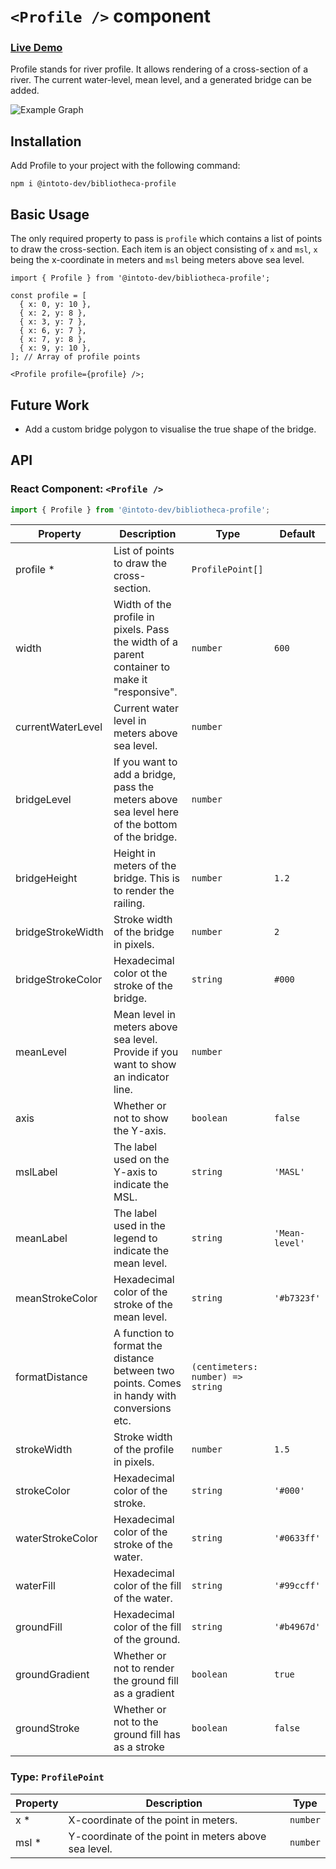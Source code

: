 # `<Profile />` component

### [Live Demo](https://intoto-bibliotheca.vercel.app/?path=/story/components-profile--default)

Profile stands for river profile. It allows rendering of a cross-section of a river. The current water-level, mean level, and a generated bridge can be added.

![Example Graph](./SCREENSHOT.png)

## Installation

Add Profile to your project with the following command:

```
npm i @intoto-dev/bibliotheca-profile
```

## Basic Usage

The only required property to pass is `profile` which contains a list of points to draw the cross-section. Each item is an object consisting of `x` and `msl`, `x` being the x-coordinate in meters and `msl` being meters above sea level.

```tsx
import { Profile } from '@intoto-dev/bibliotheca-profile';

const profile = [
  { x: 0, y: 10 },
  { x: 2, y: 8 },
  { x: 3, y: 7 },
  { x: 6, y: 7 },
  { x: 7, y: 8 },
  { x: 9, y: 10 },
]; // Array of profile points

<Profile profile={profile} />;
```

## Future Work

- Add a custom bridge polygon to visualise the true shape of the bridge.

## API

### React Component: `<Profile />`

```ts
import { Profile } from '@intoto-dev/bibliotheca-profile';
```

| Property          | Description                                                                                    | Type                              | Default        |
| ----------------- | ---------------------------------------------------------------------------------------------- | --------------------------------- | -------------- |
| profile \*        | List of points to draw the cross-section.                                                      | `ProfilePoint[]`                  |                |
| width             | Width of the profile in pixels. Pass the width of a parent container to make it "responsive".  | `number`                          | `600`          |
| currentWaterLevel | Current water level in meters above sea level.                                                 | `number`                          |                |
| bridgeLevel       | If you want to add a bridge, pass the meters above sea level here of the bottom of the bridge. | `number`                          |                |
| bridgeHeight      | Height in meters of the bridge. This is to render the railing.                                 | `number`                          | `1.2`          |
| bridgeStrokeWidth | Stroke width of the bridge in pixels.                                                          | `number`                          | `2`            |
| bridgeStrokeColor | Hexadecimal color ot the stroke of the bridge.                                                 | `string`                          | `#000`         |
| meanLevel         | Mean level in meters above sea level. Provide if you want to show an indicator line.           | `number`                          |                |
| axis              | Whether or not to show the Y-axis.                                                             | `boolean`                         | `false`        |
| mslLabel          | The label used on the Y-axis to indicate the MSL.                                              | `string`                          | `'MASL'`       |
| meanLabel         | The label used in the legend to indicate the mean level.                                       | `string`                          | `'Mean-level'` |
| meanStrokeColor   | Hexadecimal color of the stroke of the mean level.                                             | `string`                          | `'#b7323f'`    |
| formatDistance    | A function to format the distance between two points. Comes in handy with conversions etc.     | `(centimeters: number) => string` |                |
| strokeWidth       | Stroke width of the profile in pixels.                                                         | `number`                          | `1.5`          |
| strokeColor       | Hexadecimal color of the stroke.                                                               | `string`                          | `'#000'`       |
| waterStrokeColor  | Hexadecimal color of the stroke of the water.                                                  | `string`                          | `'#0633ff'`    |
| waterFill         | Hexadecimal color of the fill of the water.                                                    | `string`                          | `'#99ccff'`    |
| groundFill        | Hexadecimal color of the fill of the ground.                                                   | `string`                          | `'#b4967d'`    |
| groundGradient    | Whether or not to render the ground fill as a gradient                                         | `boolean`                         | `true`         |
| groundStroke      | Whether or not to the ground fill has as a stroke                                              | `boolean`                         | `false`        |

### Type: `ProfilePoint`

| Property | Description                                          | Type     |
| -------- | ---------------------------------------------------- | -------- |
| x \*     | X-coordinate of the point in meters.                 | `number` |
| msl \*   | Y-coordinate of the point in meters above sea level. | `number` |

